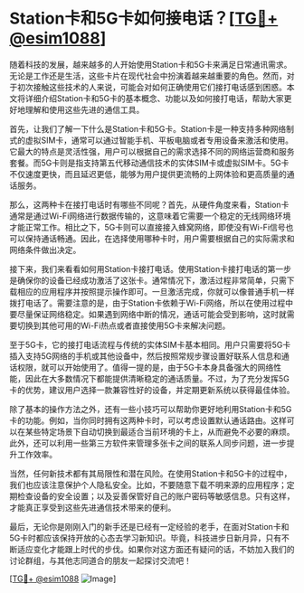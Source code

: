 # Station卡和5G卡如何接电话？[[TG💪+ @esim1088](https://t.me/s/esim1088)]

随着科技的发展，越来越多的人开始使用Station卡和5G卡来满足日常通讯需求。无论是工作还是生活，这些卡片在现代社会中扮演着越来越重要的角色。然而，对于初次接触这些技术的人来说，可能会对如何正确使用它们接打电话感到困惑。本文将详细介绍Station卡和5G卡的基本概念、功能以及如何接打电话，帮助大家更好地理解和使用这些先进的通信工具。

首先，让我们了解一下什么是Station卡和5G卡。Station卡是一种支持多种网络制式的虚拟SIM卡，通常可以通过智能手机、平板电脑或者专用设备来激活和使用。它最大的特点是灵活性强，用户可以根据自己的需求选择不同的网络运营商和服务套餐。而5G卡则是指支持第五代移动通信技术的实体SIM卡或虚拟SIM卡。5G卡不仅速度更快，而且延迟更低，能够为用户提供更流畅的上网体验和更高质量的通话服务。

那么，这两种卡在接打电话时有哪些不同呢？首先，从硬件角度来看，Station卡通常是通过Wi-Fi网络进行数据传输的，这意味着它需要一个稳定的无线网络环境才能正常工作。相比之下，5G卡则可以直接接入蜂窝网络，即使没有Wi-Fi信号也可以保持通话畅通。因此，在选择使用哪种卡时，用户需要根据自己的实际需求和网络条件做出决定。

接下来，我们来看看如何用Station卡接打电话。使用Station卡接打电话的第一步是确保你的设备已经成功激活了这张卡。通常情况下，激活过程非常简单，只需下载相应的应用程序并按照提示操作即可。一旦激活完成，你就可以像普通手机一样拨打电话了。需要注意的是，由于Station卡依赖于Wi-Fi网络，所以在使用过程中要尽量保证网络稳定。如果遇到网络中断的情况，通话可能会受到影响，这时就需要切换到其他可用的Wi-Fi热点或者直接使用5G卡来解决问题。

至于5G卡，它的接打电话流程与传统的实体SIM卡基本相同。用户只需要将5G卡插入支持5G网络的手机或其他设备中，然后按照常规步骤设置好联系人信息和通话权限，就可以开始使用了。值得一提的是，由于5G卡本身具备强大的网络性能，因此在大多数情况下都能提供清晰稳定的通话质量。不过，为了充分发挥5G卡的优势，建议用户选择一款兼容性好的设备，并定期更新系统以获得最佳体验。

除了基本的操作方法之外，还有一些小技巧可以帮助你更好地利用Station卡和5G卡的功能。例如，当你同时拥有这两种卡时，可以考虑设置默认通话路由。这样可以在某些特定场景下自动切换到最适合当前环境的卡上，从而避免不必要的麻烦。此外，还可以利用一些第三方软件来管理多张卡之间的联系人同步问题，进一步提升工作效率。

当然，任何新技术都有其局限性和潜在风险。在使用Station卡和5G卡的过程中，我们也应该注意保护个人隐私安全。比如，不要随意下载不明来源的应用程序；定期检查设备的安全设置；以及妥善保管好自己的账户密码等敏感信息。只有这样，才能真正享受到这些先进通信技术带来的便利。

最后，无论你是刚刚入门的新手还是已经有一定经验的老手，在面对Station卡和5G卡时都应该保持开放的心态去学习新知识。毕竟，科技进步日新月异，只有不断适应变化才能跟上时代的步伐。如果你对这方面还有疑问的话，不妨加入我们的讨论群组，与其他志同道合的朋友一起探讨交流吧！

[[TG💪+ @esim1088](https://t.me/s/esim1088) ![Image](https://i.postimg.cc/4NQfJmqS/Snipaste-2025-05-13-00-14-12.png)]